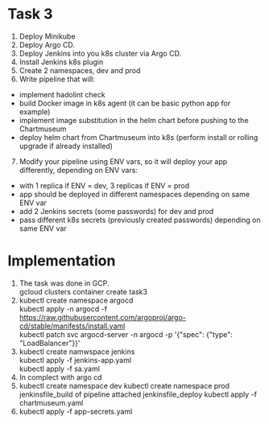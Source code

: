 # Task 3  
1.	Deploy Minikube  
2.	Deploy Argo CD.  
3.	Deploy Jenkins into you k8s cluster via Argo CD.  
4.	Install Jenkins k8s plugin  
5.	Create 2 namespaces, dev and prod  
6.	Write pipeline that will:  
 - implement hadolint check  
 - build Docker image in k8s agent (it can be basic python app for example)   
 - implement image substitution in the helm chart before pushing to the Chartmuseum  
 - deploy helm chart from Chartmuseum into k8s (perform install or rolling upgrade if already installed)  
7.	Modify your pipeline using ENV vars, so it will deploy your app differently, depending on ENV vars:  
 - with 1 replica if ENV = dev, 3 replicas if ENV = prod  
 - app should be deployed in different namespaces depending on same ENV var  
 - add 2 Jenkins secrets (some passwords) for dev and prod  
 - pass different k8s secrets (previously created passwords) depending on same ENV var  

# Implementation 
1. The task was done in GCP.  
   gcloud clusters container create task3
2. kubectl create namespace argocd  
   kubectl apply -n argocd -f https://raw.githubusercontent.com/argoproj/argo-cd/stable/manifests/install.yaml  
   kubectl patch svc argocd-server -n argocd -p '{"spec": {"type": "LoadBalancer"}}'  
3. kubectl create namwspace jenkins  
   kubectl apply -f jenkins-app.yaml  
   kubectl apply -f sa.yaml  
4. In complect with argo cd
5. kubectl create namespace dev
   kubectl create namespace prod
   jenkinsfile_build of pipeline attached
   jenkinsfile_deploy
   kubectl apply -f chartmuseum.yaml
6. kubectl apply -f app-secrets.yaml

   
   
